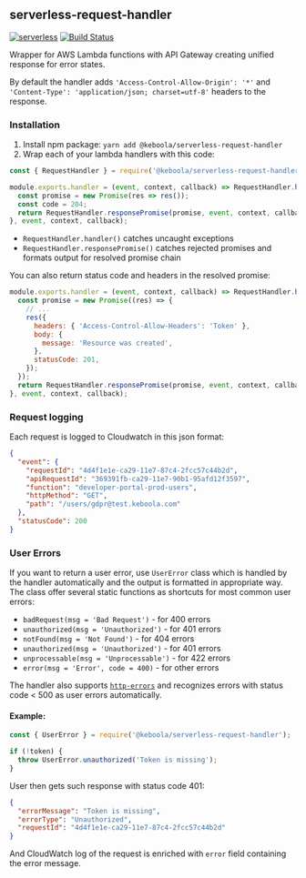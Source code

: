 ## serverless-request-handler

[![serverless](http://public.serverless.com/badges/v3.svg)](http://www.serverless.com)
[![Build Status](https://travis-ci.org/keboola/serverless-request-handler.svg?branch=master)](https://travis-ci.org/keboola/serverless-request-handler)

Wrapper for AWS Lambda functions with API Gateway creating unified response for error states. 

By default the handler adds `'Access-Control-Allow-Origin': '*'` and `'Content-Type': 'application/json; charset=utf-8'` headers to the response.  


### Installation

1. Install npm package: `yarn add @keboola/serverless-request-handler`
2. Wrap each of your lambda handlers with this code:
```js
const { RequestHandler } = require('@keboola/serverless-request-handler');

module.exports.handler = (event, context, callback) => RequestHandler.handler(() => {
  const promise = new Promise(res => res());
  const code = 204;
  return RequestHandler.responsePromise(promise, event, context, callback, code);
}, event, context, callback);
```
  - `RequestHandler.handler()` catches uncaught exceptions
  - `RequestHandler.responsePromise()` catches rejected promises and formats output for resolved promise chain

You can also return status code and headers in the resolved promise:

```js
module.exports.handler = (event, context, callback) => RequestHandler.handler(() => {
  const promise = new Promise((res) => {
    // ...
    res({
      headers: { 'Access-Control-Allow-Headers': 'Token' },
      body: {
        message: 'Resource was created',
      },
      statusCode: 201,
    });
  });
  return RequestHandler.responsePromise(promise, event, context, callback);
}, event, context, callback);
```

### Request logging

Each request is logged to Cloudwatch in this json format:

```json
{
  "event": {
    "requestId": "4d4f1e1e-ca29-11e7-87c4-2fcc57c44b2d",
    "apiRequestId": "369391fb-ca29-11e7-90b1-95afd12f3597",
    "function": "developer-portal-prod-users",
    "httpMethod": "GET",
    "path": "/users/gdpr@test.keboola.com"
  },
  "statusCode": 200
}
```

### User Errors

If you want to return a user error, use `UserError` class which is handled by the handler automatically and the output is formatted in appropriate way. The class offer several static functions as shortcuts for most common user errors:
- `badRequest(msg = 'Bad Request')` - for 400 errors 
- `unauthorized(msg = 'Unauthorized')` - for 401 errors
- `notFound(msg = 'Not Found')` - for 404 errors
- `unauthorized(msg = 'Unauthorized')` - for 401 errors
- `unprocessable(msg = 'Unprocessable')` - for 422 errors
- `error(msg = 'Error', code = 400)` - for other errors

The handler also supports [`http-errors`](https://www.npmjs.com/package/http-errors) and recognizes errors with status code < 500 as user errors automatically.
  
#### Example:
```js
const { UserError } = require('@keboola/serverless-request-handler');

if (!token) {
  throw UserError.unauthorized('Token is missing');
}
```
User then gets such response with status code 401:
```json
{
  "errorMessage": "Token is missing",
  "errorType": "Unauthorized",
  "requestId": "4d4f1e1e-ca29-11e7-87c4-2fcc57c44b2d"
}
```
And CloudWatch log of the request is enriched with `error` field containing the error message. 
